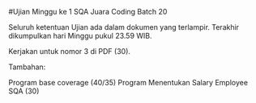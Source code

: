 #Ujian Minggu ke 1 SQA Juara Coding Batch 20

Seluruh ketentuan Ujian ada dalam dokumen yang terlampir. Terakhir dikumpulkan hari Minggu pukul 23.59 WIB.

Kerjakan untuk nomor 3 di PDF (30).

Tambahan:

Program base coverage (40/35)
Program Menentukan Salary Employee SQA (30)

